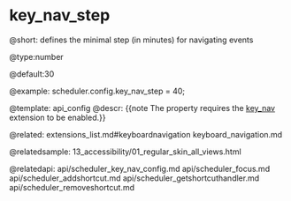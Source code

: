 key_nav_step
=============


@short:
	defines the minimal step (in minutes) for navigating events
	
@type:number    

@default:30
 
@example:
scheduler.config.key_nav_step = 40;


@template:	api_config
@descr:
{{note The property requires the [key_nav](extensions_list.md#keyboardnavigation) extension to be enabled.}}

@related:
	extensions_list.md#keyboardnavigation
    keyboard_navigation.md
    
@relatedsample:
	13_accessibility/01_regular_skin_all_views.html

@relatedapi:
api/scheduler_key_nav_config.md
api/scheduler_focus.md
api/scheduler_addshortcut.md
api/scheduler_getshortcuthandler.md
api/scheduler_removeshortcut.md